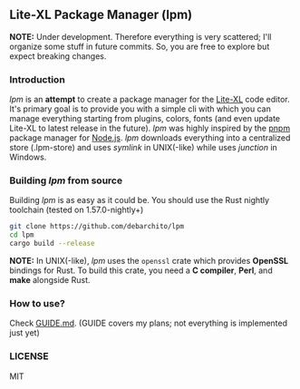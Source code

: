 ## Lite-XL Package Manager (lpm)

**NOTE:** Under development. Therefore everything is very scattered; I'll organize some stuff in future commits. So, you are free to explore but expect breaking changes.

### Introduction

*lpm* is an **attempt** to create a package manager for the [Lite-XL](https://github.com/lite-xl/lite-xl) code editor. It's primary goal is to provide you with a simple cli with which you can manage everything starting from plugins, colors, fonts (and even update Lite-XL to latest release in the future). *lpm* was highly inspired by the [pnpm](https://github.com/pnpm/pnpm) package manager for [Node.js](https://nodejs.org). *lpm* downloads everything into a centralized store (.lpm-store) and uses *symlink* in UNIX(-like) while uses *junction* in Windows.

### Building *lpm* from source

Building *lpm* is as easy as it could be. You should use the Rust nightly toolchain (tested on 1.57.0-nightly+)
```bash
git clone https://github.com/debarchito/lpm
cd lpm
cargo build --release
```
**NOTE:** In UNIX(-like), *lpm* uses the `openssl` crate which provides **OpenSSL** bindings for Rust. To build this crate, you need a **C compiler**, **Perl**, and **make** alongside Rust.

### How to use?

Check [GUIDE.md](https://github.com/debarchito/lpm/blob/main/GUIDE.md). (GUIDE covers my plans; not everything is implemented just yet)

### LICENSE
MIT
